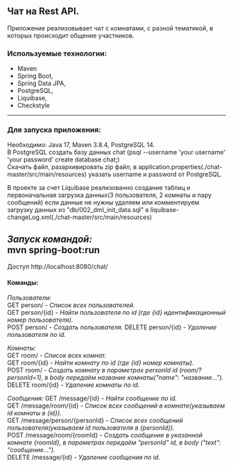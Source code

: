 ## Чат на Rest API.

Приложение реализовывает чат с комнатами, с разной тематикой,
в которых происходит общение участников.

### Используемые технологии:
* Maven
* Spring Boot,
* Spring Data JPA,
* PostgreSQL,
* Liquibase,
* Checkstyle
___
### Для запуска приложения:
Необходимо: Java 17, Maven 3.8.4, PostgreSQL 14.  
В PostgreSQL создать базу данных chat (psql --username 'your username' 'your password'  create database chat;)  
Скачать файл, разархивировать zip файл, в application.properties(./chat-master/src/main/resources)
указать username и password от PostgreSQL.   

В проекте за счет Liquibase реализованно создание таблиц и первоначальная загрузка 
данных(3 пользователя, 2 комнаты и пару сообщений) если данные не нужны удаляем или комментируем
загрузку данных из "db/002_dml_init_data.sql" в liquibase-changeLog.xml(./chat-master/src/main/resources)  

_Запуск командой:_  
mvn spring-boot:run
---
Доступ http://localhost:8080/chat/  
#### Команды:  

_Пользователи:_  
GET person/ - _Список всех пользователей._  
GET person/{id} - _Найти пользователя по id (где {id} идентификационный номер пользователя)._  
POST person/ - _Создать пользователя._
DELETE person/{id} - _Удаление пользователя по id._

_Комнаты:_  
GET room/ - _Список всех комнат._  
GET room/{id} - _Найти комнату по id (где {id} номер комнаты)._  
POST room/ - _Создать комнату в параметрах personId id (room/?personId=1),
в body передаём название комнаты("name": "название...")._  
DELETE room/{id} - _Удаление комнаты по id._  

_Сообщения:_
GET /message/{id} - _Найти сообщение по id._  
GET /message/room/{id} - _Список всех сообщений в комнате(указываем id комнаты в {id})._  
GET /message/person/{personId} - _Список всех сообщений пользователя(указываем id пользователя в {personId})._  
POST /message/room/{roomId} - _Создать сообщение в указанной комнате {roomId}, в параметрах передаём "personId" id,
в body ("text": "сообщение...")._  
DELETE /message/{id} - _Удаление сообщения по id._





